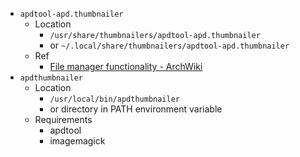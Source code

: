 * `apdtool-apd.thumbnailer`
    * Location
        * `/usr/share/thumbnailers/apdtool-apd.thumbnailer`
        * or `~/.local/share/thumbnailers/apdtool-apd.thumbnailer`
    * Ref
        * [File manager functionality - ArchWiki](https://wiki.archlinux.org/index.php/File_manager_functionality#Use_PCManFM_to_get_thumbnails_for_other_file_types)
* `apdthumbnailer`
    * Location
        * `/usr/local/bin/apdthumbnailer`
        * or directory in PATH environment variable
    * Requirements
        * apdtool
        * imagemagick
